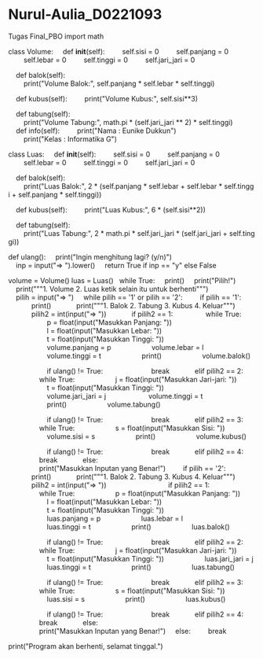# Nurul-Aulia_D0221093
Tugas Final_PBO
import math 
  
 class Volume: 
     def __init__(self): 
         self.sisi = 0 
         self.panjang = 0  
         self.lebar = 0 
         self.tinggi = 0 
         self.jari_jari = 0 
  
     def balok(self): 
         print("Volume Balok:", self.panjang * self.lebar * self.tinggi) 
  
     def kubus(self): 
         print("Volume Kubus:", self.sisi**3) 
  
     def tabung(self): 
         print("Volume Tabung:", math.pi * (self.jari_jari ** 2) * self.tinggi) 
          
     def info(self): 
         print("Nama : Eunike Dukkun") 
         print("Kelas : Informatika G") 
  
 class Luas: 
     def __init__(self): 
         self.sisi = 0 
         self.panjang = 0  
         self.lebar = 0 
         self.tinggi = 0 
         self.jari_jari = 0 
  
     def balok(self): 
         print("Luas Balok:", 2 * (self.panjang * self.lebar + self.lebar * self.tinggi + self.panjang * self.tinggi)) 
  
     def kubus(self): 
         print("Luas Kubus:", 6 * (self.sisi**2)) 
  
     def tabung(self): 
         print("Luas Tabung:", 2 * math.pi * self.jari_jari * (self.jari_jari + self.tinggi)) 
  
 def ulang(): 
     print("Ingin menghitung lagi? (y/n)") 
     inp = input("=> ").lower() 
     return True if inp == "y" else False 
  
 volume = Volume() 
 luas = Luas() 
   
 while True: 
     print() 
     print("Pilih!") 
     print("""1. Volume 
 2. Luas 
 ketik selain itu untuk berhenti""") 
     pilih = input("=> ") 
     while pilih == '1' or pilih == '2': 
         if pilih == '1': 
             print() 
             print("""1. Balok 
 2. Tabung 
 3. Kubus 
 4. Keluar""") 
             pilih2 = int(input("=> ")) 
             if pilih2 == 1: 
                 while True: 
                     p = float(input("Masukkan Panjang: ")) 
                     l = float(input("Masukkan Lebar: ")) 
                     t = float(input("Masukkan Tinggi: ")) 
                     volume.panjang = p 
                     volume.lebar = l 
                     volume.tinggi = t 
                     print() 
                     volume.balok() 
  
                     if ulang() != True: 
                         break 
             elif pilih2 == 2: 
                 while True: 
                     j = float(input("Masukkan Jari-jari: ")) 
                     t = float(input("Masukkan Tinggi: ")) 
                     volume.jari_jari = j  
                     volume.tinggi = t 
                     print() 
                     volume.tabung() 
  
                     if ulang() != True: 
                         break 
             elif pilih2 == 3: 
                 while True: 
                     s = float(input("Masukkan Sisi: ")) 
                     volume.sisi = s 
                     print() 
                     volume.kubus() 
  
                     if ulang() != True: 
                         break 
             elif pilih2 == 4: 
                 break 
             else: 
                 print("Masukkan Inputan yang Benar!") 
         if pilih == '2': 
             print() 
             print("""1. Balok 
 2. Tabung 
 3. Kubus 
 4. Keluar""") 
             pilih2 = int(input("=> ")) 
                    
             if pilih2 == 1: 
                 while True: 
                     p = float(input("Masukkan Panjang: ")) 
                     l = float(input("Masukkan Lebar: ")) 
                     t = float(input("Masukkan Tinggi: ")) 
                     luas.panjang = p 
                     luas.lebar = l 
                     luas.tinggi = t 
                     print() 
                     luas.balok() 
  
                     if ulang() != True: 
                         break 
             elif pilih2 == 2: 
                 while True: 
                     j = float(input("Masukkan Jari-jari: ")) 
                     t = float(input("Masukkan Tinggi: ")) 
                     luas.jari_jari = j  
                     luas.tinggi = t 
                     print() 
                     luas.tabung() 
  
                     if ulang() != True: 
                         break 
             elif pilih2 == 3: 
                 while True: 
                     s = float(input("Masukkan Sisi: ")) 
                     luas.sisi = s 
                     print() 
                     luas.kubus() 
  
                     if ulang() != True: 
                         break 
             elif pilih2 == 4: 
                 break 
             else: 
                 print("Masukkan Inputan yang Benar!") 
     else: 
         break 
  
 print("Program akan berhenti, selamat tinggal.")
